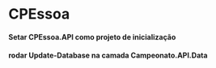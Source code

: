 # CPEssoa

#### Setar CPEssoa.API como projeto de inicialização

#### rodar Update-Database na camada Campeonato.API.Data
